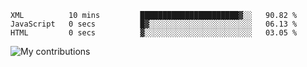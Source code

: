 <!--START_SECTION:waka-->

```text
XML          10 mins         ██████████████████████▓░░   90.82 %
JavaScript   0 secs          █▓░░░░░░░░░░░░░░░░░░░░░░░   06.13 %
HTML         0 secs          ▓░░░░░░░░░░░░░░░░░░░░░░░░   03.05 %
```

<!--END_SECTION:waka-->
<img src="https://github-readme-streak-stats.herokuapp.com/?user=pahas&theme=white" alt="My contributions" />
